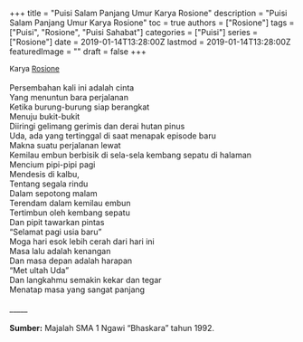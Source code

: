 +++
title = "Puisi Salam Panjang Umur Karya Rosione"
description = "Puisi Salam Panjang Umur Karya Rosione"
toc = true
authors = ["Rosione"]
tags = ["Puisi", "Rosione", "Puisi Sahabat"]
categories = ["Puisi"]
series = ["Rosione"]
date = 2019-01-14T13:28:00Z
lastmod = 2019-01-14T13:28:00Z
featuredImage = ""
draft = false
+++

<div style="text-align: justify;">
<div style="font-size: small;">Karya <a href="/authors/rosione/" target="_blank">Rosione</a></div><br />
Persembahan kali ini adalah cinta<br />Yang menuntun bara perjalanan<br />Ketika burung-burung siap berangkat<br />Menuju bukit-bukit<br />Diiringi gelimang gerimis dan derai hutan pinus<br />Uda, ada yang tertinggal di saat menapak episode baru<br />Makna suatu perjalanan lewat<br />Kemilau embun berbisik di sela-sela kembang sepatu di halaman<br />Mencium pipi-pipi pagi<br />Mendesis di kalbu,<br />Tentang segala rindu<br />Dalam sepotong malam<br />Terendam dalam kemilau embun<br />Tertimbun oleh kembang sepatu<br />Dan pipit tawarkan pintas<br />“Selamat pagi usia baru”<br />Moga hari esok lebih cerah dari hari ini<br />Masa lalu adalah kenangan<br />Dan masa depan adalah harapan<br />“Met ultah Uda”<br />Dan langkahmu semakin kekar dan tegar<br />Menatap masa yang sangat panjang<br /><br />
_____<br /><br />
<b>Sumber:</b> Majalah SMA 1 Ngawi “Bhaskara” tahun 1992.</div>
